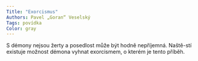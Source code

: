```yaml
---
Title: "Exorcismus"
Authors: Pavel „Goran“ Veselský
Tags: povídka
Color: gray
---
```

S démony nejsou žerty a posedlost může být hodně nepříjemná. Naště-stí existuje možnost démona vyhnat exorcismem, o kterém je tento příběh.
